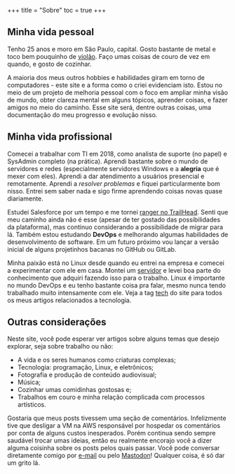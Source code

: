 +++
title = "Sobre"
toc = true
+++

## Minha vida pessoal

Tenho 25 anos e moro em São Paulo, capital. Gosto bastante de metal e toco bem pouquinho de [violão](https://www.youtube.com/watch?v=BgpF-5cEExs). Faço umas coisas de couro de vez em quando, e gosto de cozinhar.

A maioria dos meus outros hobbies e habilidades giram em torno de computadores - este site e a forma como o criei evidenciam isto. Estou no meio de um projeto de melhoria pessoal com o foco em ampliar minha visão de mundo, obter clareza mental em alguns tópicos, aprender coisas, e fazer amigos no meio do caminho. Esse site será, dentre outras coisas, uma documentação do meu progresso e evolução nisso.

## Minha vida profissional

Comecei a trabalhar com TI em 2018, como analista de suporte (no papel) e SysAdmin completo (na prática). Aprendi bastante sobre o mundo de servidores e redes (especialmente servidores Windows e a **alegria** que é mexer com eles). Aprendi a dar atendimento a usuários presencial e remotamente. Aprendi a *resolver problemas* e fiquei particularmente bom nisso. Entrei sem saber nada e sigo firme aprendendo coisas novas quase diariamente.

Estudei Salesforce por um tempo e me tornei [ranger no TrailHead](https://trailblazer.me/id/patrickcamillo). Senti que meu caminho ainda não é esse (apesar de ter gostado das possibilidades da plataforma), mas continuo considerando a possibilidade de migrar para lá. Também estou estudando **DevOps** e melhorando algumas habilidades de desenvolvimento de software. Em um futuro próximo vou lançar a versão inicial de alguns projetinhos bacanas no GitHub ou GitLab.

Minha paixão está no Linux desde quando eu entrei na empresa e comecei a experimentar com ele em casa. Montei um [servidor](/blog/servidor-em-casa) e levei boa parte do conhecimento que adquiri fazendo isso para o trabalho. Linux é importante no mundo DevOps e eu tenho bastante coisa pra falar, mesmo nunca tendo trabalhado muito intensamente com ele. Veja a tag [tech](/tags/tech) do site para todos os meus artigos relacionados a tecnologia.

## Outras considerações

Neste site, você pode esperar ver artigos sobre alguns temas que desejo explorar, seja sobre trabalho ou não:

- A vida e os seres humanos como criaturas complexas;
- Tecnologia: programação, Linux, e eletrônicos;
- Fotografia e produção de conteúdo audiovisual;
- Música;
- Cozinhar umas comidinhas gostosas e;
- Trabalhos em couro e minha relação complicada com processos artísticos.

Gostaria que meus posts tivessem uma seção de comentários. Infelizmente tive que desligar a VM na AWS responsável por hospedar os comentários por conta de alguns custos inesperados. Porém continua sendo sempre saudável trocar umas ideias, então eu realmente encorajo você a dizer alguma coisinha sobre os posts pelos quais passar. Você pode conversar diretamente comigo por [e-mail](mailto:patrick.camillo@outlook.com) ou pelo [Mastodon](https://mastodon.social/@patrickcamillo)! Qualquer coisa, é só dar um grito lá.